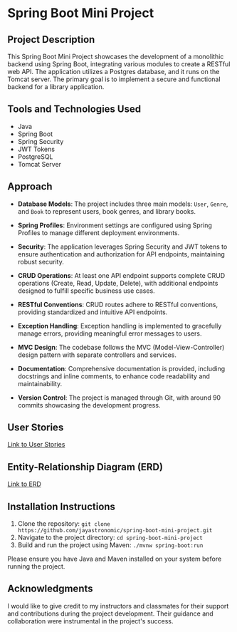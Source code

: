 # Spring Boot Mini Project

## Project Description

This Spring Boot Mini Project showcases the development of a monolithic backend using Spring Boot, integrating various modules to create a RESTful web API. The application utilizes a Postgres database, and it runs on the Tomcat server. The primary goal is to implement a secure and functional backend for a library application.

## Tools and Technologies Used

- Java
- Spring Boot
- Spring Security
- JWT Tokens
- PostgreSQL
- Tomcat Server

## Approach

- **Database Models**: The project includes three main models: `User`, `Genre`, and `Book` to represent users, book genres, and library books.

- **Spring Profiles**: Environment settings are configured using Spring Profiles to manage different deployment environments.

- **Security**: The application leverages Spring Security and JWT tokens to ensure authentication and authorization for API endpoints, maintaining robust security.

- **CRUD Operations**: At least one API endpoint supports complete CRUD operations (Create, Read, Update, Delete), with additional endpoints designed to fulfill specific business use cases.

- **RESTful Conventions**: CRUD routes adhere to RESTful conventions, providing standardized and intuitive API endpoints.

- **Exception Handling**: Exception handling is implemented to gracefully manage errors, providing meaningful error messages to users.

- **MVC Design**: The codebase follows the MVC (Model-View-Controller) design pattern with separate controllers and services.

- **Documentation**: Comprehensive documentation is provided, including docstrings and inline comments, to enhance code readability and maintainability.

- **Version Control**: The project is managed through Git, with around 90 commits showcasing the development progress.

## User Stories

[Link to User Stories](USER_STRORIES.md)

## Entity-Relationship Diagram (ERD)

[Link to ERD](Library%20ERD.png)


## Installation Instructions

1. Clone the repository: `git clone https://github.com/jayastronomic/spring-boot-mini-project.git`
2. Navigate to the project directory: `cd spring-boot-mini-project`
3. Build and run the project using Maven: `./mvnw spring-boot:run`

Please ensure you have Java and Maven installed on your system before running the project.

## Acknowledgments

I would like to give credit to my instructors and classmates for their support and contributions during the project development. Their guidance and collaboration were instrumental in the project's success.
